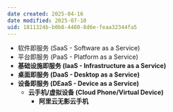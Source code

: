 ```yaml
---
date created: 2025-04-16
date modified: 2025-07-10
uid: 1811324b-b0b8-4480-8d6e-feaa32344fa5
---
```

- 软件即服务 (SaaS - Software as a Service)
- 平台即服务 (PaaS - Platform as a Service)
- **基础设施即服务 (IaaS - Infrastructure as a Service)**
- **桌面即服务 (DaaS - Desktop as a Service)**
- **设备即服务 (DEaaS - Device as a Service)**
    - **云手机/虚拟设备 (Cloud Phone/Virtual Device)**
        - **阿里云无影云手机**
